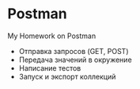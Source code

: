 # Postman
My Homework on Postman

- Отправка запросов (GET, POST)
- Передача значений в окружение
- Написание тестов
- Запуск и экспорт коллекций
